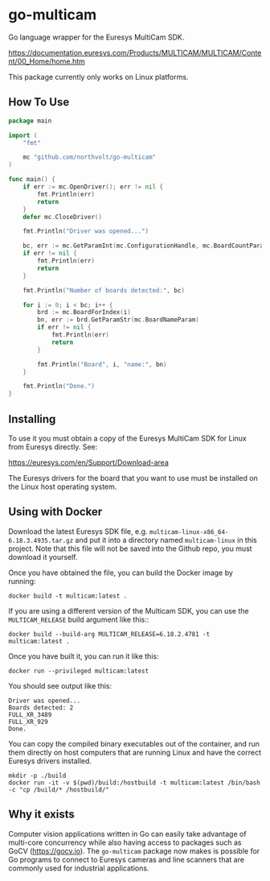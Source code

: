 # go-multicam

Go language wrapper for the Euresys MultiCam SDK.

https://documentation.euresys.com/Products/MULTICAM/MULTICAM/Content/00_Home/home.htm

This package currently only works on Linux platforms.


## How To Use

```go
package main

import (
	"fmt"

	mc "github.com/northvolt/go-multicam"
)

func main() {
	if err := mc.OpenDriver(); err != nil {
		fmt.Println(err)
		return
	}
	defer mc.CloseDriver()

	fmt.Println("Driver was opened...")

	bc, err := mc.GetParamInt(mc.ConfigurationHandle, mc.BoardCountParam)
	if err != nil {
		fmt.Println(err)
		return
	}

	fmt.Println("Number of boards detected:", bc)

	for i := 0; i < bc; i++ {
		brd := mc.BoardForIndex(i)
		bn, err := brd.GetParamStr(mc.BoardNameParam)
		if err != nil {
			fmt.Println(err)
			return
		}

		fmt.Println("Board", i, "name:", bn)
	}

	fmt.Println("Done.")
}
```


## Installing

To use it you must obtain a copy of the Euresys MultiCam SDK for Linux from Euresys directly. See:

https://euresys.com/en/Support/Download-area

The Euresys drivers for the board that you want to use must be installed on the Linux host operating system.


## Using with Docker

Download the latest Euresys SDK file, e.g. `multicam-linux-x86_64-6.18.3.4935.tar.gz` and put it into a directory named `multicam-linux` in this project. Note that this file will not be saved into the Github repo, you must download it yourself.

Once you have obtained the file, you can build the Docker image by running:


```
docker build -t multicam:latest .

```

If you are using a different version of the Multicam SDK, you can use the `MULTICAM_RELEASE` build argument like this::


```
docker build --build-arg MULTICAM_RELEASE=6.18.2.4781 -t multicam:latest .

```

Once you have built it, you can run it like this:


```
docker run --privileged multicam:latest

```

You should see output like this:

```
Driver was opened...
Boards detected: 2
FULL_XR_3489
FULL_XR_929
Done.
```

You can copy the compiled binary executables out of the container, and run them directly on host computers that are running Linux and have the correct Euresys drivers installed.

```
mkdir -p ./build
docker run -it -v $(pwd)/build:/hostbuild -t multicam:latest /bin/bash -c "cp /build/* /hostbuild/"
```

## Why it exists

Computer vision applications written in Go can easily take advantage of multi-core concurrency while also having access to packages such as GoCV (https://gocv.io). The `go-multicam` package now makes is possible for Go programs to connect to Euresys cameras and line scanners that are commonly used for industrial applications.
